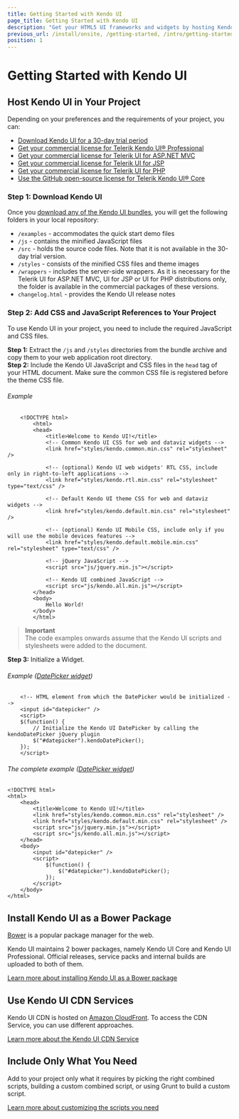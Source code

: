 ```yaml
---
title: Getting Started with Kendo UI
page_title: Getting Started with Kendo UI
description: "Get your HTML5 UI frameworks and widgets by hosting Kendo UI, downloading Kendo UI bower package, or using Kendo UI CDN service."
previous_url: /install/onsite, /getting-started, /intro/getting-started
position: 1
---
```


# Getting Started with Kendo UI

## Host Kendo UI in Your Project

Depending on your preferences and the requirements of your project, you can:

* [Download Kendo UI for a 30-day trial period](http://www.telerik.com/download/kendo-ui)
* [Get your commercial license for Telerik Kendo UI® Professional](http://www.telerik.com/purchase/kendo-ui)
* [Get your commercial license for Telerik UI for ASP.NET MVC](http://www.telerik.com/purchase/aspnet-mvc)
* [Get your commercial license for Telerik UI for JSP](http://www.telerik.com/purchase/jsp-ui)
* [Get your commercial license for Telerik UI for PHP](http://www.telerik.com/purchase/php-ui)
* [Use the GitHub open-source license for Telerik Kendo UI® Core](https://github.com/telerik/kendo-ui-core)

### Step 1: Download Kendo UI

Once you [download any of the Kendo UI bundles](http://www.telerik.com/download/kendo-ui), you will get the following folders in your local repository:

* `/examples` - accommodates the quick start demo files
* `/js` - contains the minified JavaScript files
* `/src` - holds the source code files. Note that it is not available in the 30-day trial version.
* `/styles` - consists of the minified CSS files and theme images
* `/wrappers` - includes the server-side wrappers. As it is necessary for the Telerik UI for ASP.NET MVC, UI for JSP or UI for PHP distributions only, the folder is available in the commercial packages of these versions.
* `changelog.html` - provides the Kendo UI release notes

### Step 2: Add CSS and JavaScript References to Your Project

To use Kendo UI in your project, you need to include the required JavaScript and CSS files.

**Step 1:** Extract the `/js` and `/styles` directories from the bundle archive and copy them to your web application root directory.  
**Step 2:** Include the Kendo UI JavaScript and CSS files in the `head` tag of your HTML document. Make sure the common CSS file is registered before the theme CSS file.

###### Example
		<!DOCTYPE html>
	        <html>
	        <head>
	            <title>Welcome to Kendo UI!</title>
	            <!-- Common Kendo UI CSS for web and dataviz widgets -->
	            <link href="styles/kendo.common.min.css" rel="stylesheet" />

	            <!-- (optional) Kendo UI web widgets' RTL CSS, include only in right-to-left applications -->
	            <link href="styles/kendo.rtl.min.css" rel="stylesheet" type="text/css" />

	            <!-- Default Kendo UI theme CSS for web and dataviz widgets -->
	            <link href="styles/kendo.default.min.css" rel="stylesheet" />

	            <!-- (optional) Kendo UI Mobile CSS, include only if you will use the mobile devices features -->
	            <link href="styles/kendo.default.mobile.min.css" rel="stylesheet" type="text/css" />

	            <!-- jQuery JavaScript -->
	            <script src="js/jquery.min.js"></script>

	            <!-- Kendo UI combined JavaScript -->
	            <script src="js/kendo.all.min.js"></script>
	        </head>
	        <body>
	            Hello World!
	        </body>
	        </html>

> **Important**  
> The code examples onwards assume that the Kendo UI scripts and stylesheets were added to the document.

**Step 3:** Initialize a Widget.

###### Example ([DatePicker widget](http://demos.telerik.com/kendo-ui/datepicker/index))

        <!-- HTML element from which the DatePicker would be initialized -->
        <input id="datepicker" />
        <script>
        $(function() {
            // Initialize the Kendo UI DatePicker by calling the kendoDatePicker jQuery plugin
            $("#datepicker").kendoDatePicker();
        });
        </script>

###### The complete example ([DatePicker widget](http://demos.telerik.com/kendo-ui/datepicker/index))

    <!DOCTYPE html>
    <html>
        <head>
            <title>Welcome to Kendo UI!</title>
            <link href="styles/kendo.common.min.css" rel="stylesheet" />
            <link href="styles/kendo.default.min.css" rel="stylesheet" />
            <script src="js/jquery.min.js"></script>
            <script src="js/kendo.all.min.js"></script>
        </head>
        <body>
            <input id="datepicker" />
            <script>
                $(function() {
                    $("#datepicker").kendoDatePicker();
                });
            </script>
        </body>
    </html>

## Install Kendo UI as a Bower Package

[Bower](http://bower.io/) is a popular package manager for the web.

Kendo UI maintains 2 bower packages, namely Kendo UI Core and Kendo UI Professional. Official releases, service packs and internal builds are uploaded to both of them.

[Learn more about installing Kendo UI as a Bower package](/intro/installation/bower-install)

## Use Kendo UI CDN Services

Kendo UI CDN is hosted on [Amazon CloudFront](https://aws.amazon.com/cloudfront/). To access the CDN Service, you can use different approaches.

[Learn more about the Kendo UI CDN Service](/intro/installation/cdn-service)

## Include Only What You Need

Add to your project only what it requires by picking the right combined scripts, building a custom combined script, or using Grunt to build a custom script.

[Learn more about customizing the scripts you need](/intro/installation/what-you-need)